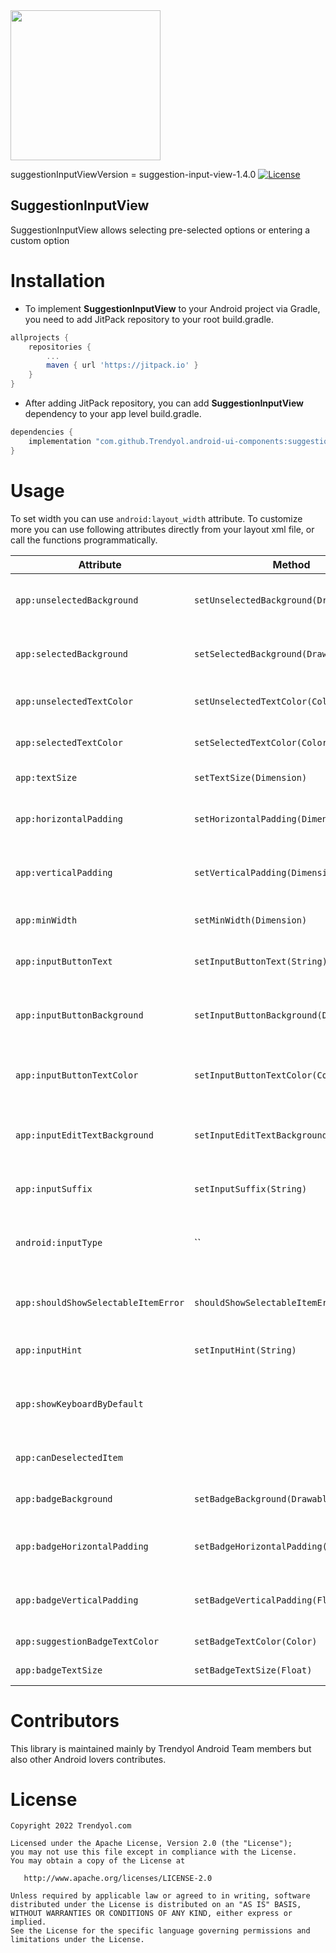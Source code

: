 <img src="https://raw.githubusercontent.com/Trendyol/android-ui-components/master/images/suggestion-input-view-1.gif" width="240"/>

suggestionInputViewVersion = suggestion-input-view-1.4.0 [![License](https://img.shields.io/badge/License-Apache%202.0-blue.svg)](https://opensource.org/licenses/Apache-2.0)

## SuggestionInputView
SuggestionInputView allows selecting pre-selected options or entering a custom option

# Installation
 - To implement **SuggestionInputView** to your Android project via Gradle, you need to add JitPack repository to your root build.gradle.

```gradle
allprojects {
    repositories {
        ...
        maven { url 'https://jitpack.io' }
    }
}
```

 - After adding JitPack repository, you can add **SuggestionInputView** dependency to your app level build.gradle.

```gradle
dependencies {
    implementation "com.github.Trendyol.android-ui-components:suggestion-input-view:$suggestionInputViewVersion"
}
```

# Usage
To set width you can use `android:layout_width` attribute. To customize more you can use following attributes directly from your layout xml file, or call the functions programmatically.

| Attribute                           | Method                                   | Description                                         | Default Value                               | Sample Usage                                                                        |
|-------------------------------------|------------------------------------------|-----------------------------------------------------|---------------------------------------------|-------------------------------------------------------------------------------------|
| `app:unselectedBackground`          | `setUnselectedBackground(Drawable)`      | Drawable resource of unselected item                | shape_unselected_background_suggestion_item | app:unselectedBackground="@drawable/shape_unselected_background_suggestion_item"    |
| `app:selectedBackground`            | `setSelectedBackground(Drawable)`        | Drawable resource of selected item                  | shape_selected_background_suggestion_item   | app:selectedBackground="@drawable/shape_unselected_background_suggestion_item"      |
| `app:unselectedTextColor`           | `setUnselectedTextColor(Color)`          | Color of unselected item text                       | #333333                                     | app:unselectedTextColor="@color/text_color_unselected_suggestion_item"              |
| `app:selectedTextColor`             | `setSelectedTextColor(Color)`            | Color of selected item text                         | #FFFFFF                                     | app:selectedTextColor="@color/text_color_selected_suggestion_item"                  |
| `app:textSize`                      | `setTextSize(Dimension)`                 | Text size of items                                  | 14sp                                        | app:textSize="@dimen/text_size_suggestion_input"                                    |
| `app:horizontalPadding`             | `setHorizontalPadding(Dimension)`        | Top and bottom padding of items                     | 4dp                                         | app:horizontalPadding="@dimen/horizontal_padding_suggestion_item"                   |
| `app:verticalPadding`               | `setVerticalPadding(Dimension)`          | Start and end padding of items                      | 8dp                                         | app:verticalPadding="@dimen/vertical_padding_suggestion_item"                       |
| `app:minWidth`                      | `setMinWidth(Dimension)`                 | Minimum width of items                              | 80dp                                        | app:minWidth="@dimen/minWidth_suggestion_item"                                      |
| `app:inputButtonText`               | `setInputButtonText(String)`             | Text of input view's button                         | Empty String                                | app:inputButtonText="@string/done"                                                  |
| `app:inputButtonBackground`         | `setInputButtonBackground(Drawable)`     | Drawable resource of input view's button background | shape_unselected_background_suggestion_item | app:inputEditTextBackground="@drawable/shape_unselected_background_suggestion_item" |
| `app:inputButtonTextColor`          | `setInputButtonTextColor(Color)`         | Color of input view's button text color             | #FFFFFF                                     | app:inputButtonTextColor="@color/text_color_input_button"                           |
| `app:inputEditTextBackground`       | `setInputEditTextBackground(Drawable)`   | Drawable of input view's edit text background       | shape_unselected_background_suggestion_item | app:inputEditTextBackground="@drawable/shape_unselected_background_suggestion_item" |
| `app:inputSuffix`                   | `setInputSuffix(String)`                 | Suffix of input view's edit text                    | Empty String                                | app:inputSuffix="₺"                                                                 |
| `android:inputType`                 | ``                                       | Input type of input view's edit text input type     | TYPE_TEXT_VARIATION_NORMAL                  | android:inputType="number"                                                          |
| `app:shouldShowSelectableItemError` | `shouldShowSelectableItemError(Boolean)` | Change suggestion item's background                 | false                                       | app:shouldShowError="@{true}"                                                       |
| `app:inputHint`                     | `setInputHint(String)`                   | Hint of input view's edit text                      | Empty String                                | app:inputHint="Hint of input edit text"                                             |
| `app:showKeyboardByDefault`         |                                          | show keyboard or not by default for input view      | true                                        | app:showKeyboardByDefault="false"                                                   |
| `app:canDeselectedItem`             |                                          | for can deselected item                             | false                                       | app:canDeselectedItem="false"                                                       |
| `app:badgeBackground`               | `setBadgeBackground(Drawable)`           | Drawable resource of item badge                     | shape_background_suggestion_item_badge      | app:badgeBackground="@drawable/shape_background_suggestion_item_badge"              |
| `app:badgeHorizontalPadding`        | `setBadgeHorizontalPadding(Float)`       | Start and end padding of badge                      | 8dp                                         | app:badgeHorizontalPadding="@dimen/horizontal_padding_suggestion_item_badge"        |
| `app:badgeVerticalPadding`          | `setBadgeVerticalPadding(Float)`         | Top and bottom padding of badge                     | 2dp                                         | app:badgeVerticalPadding="@dimen/vertical_padding_suggestion_item_badge"            |
| `app:suggestionBadgeTextColor`      | `setBadgeTextColor(Color)`               | Color of badge text                                 | #F27A1A                                     | app:suggestionBadgeTextColor="@color/text_color_suggestion_item_badge"              |
| `app:badgeTextSize`                 | `setBadgeTextSize(Float)`                | Text size of badge                                  | 10sp                                        | app:badgeTextSize="@dimen/text_size_suggestion_input_badge"                         |

# Contributors
This library is maintained mainly by Trendyol Android Team members but also other Android lovers contributes.

# License
    Copyright 2022 Trendyol.com

    Licensed under the Apache License, Version 2.0 (the "License");
    you may not use this file except in compliance with the License.
    You may obtain a copy of the License at

       http://www.apache.org/licenses/LICENSE-2.0

    Unless required by applicable law or agreed to in writing, software
    distributed under the License is distributed on an "AS IS" BASIS,
    WITHOUT WARRANTIES OR CONDITIONS OF ANY KIND, either express or implied.
    See the License for the specific language governing permissions and
    limitations under the License.
